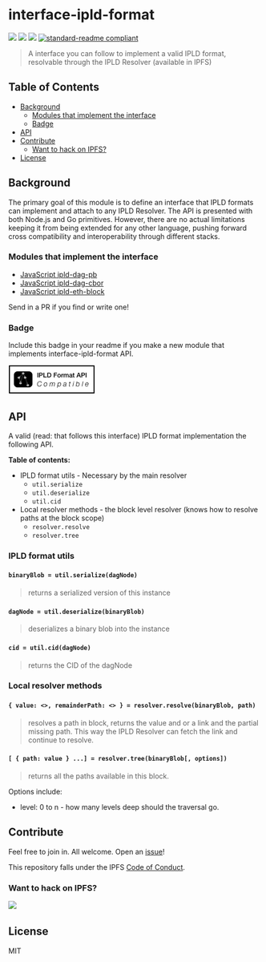 # interface-ipld-format

[![](https://img.shields.io/badge/made%20by-Protocol%20Labs-blue.svg?style=flat-square)](http://ipn.io)
[![](https://img.shields.io/badge/freenode-%23ipfs-blue.svg?style=flat-square)](http://webchat.freenode.net/?channels=%23ipfs)
[![](https://img.shields.io/badge/project-IPFS-blue.svg?style=flat-square)](http://ipfs.io/)
[![standard-readme compliant](https://img.shields.io/badge/standard--readme-OK-green.svg?style=flat-square)](https://github.com/RichardLitt/standard-readme)

> A interface you can follow to implement a valid IPLD format, resolvable through the IPLD Resolver (available in IPFS)

## Table of Contents

- [Background](#background)
  - [Modules that implement the interface](#modules-that-implement-the-interface)
  - [Badge](#badge)
- [API](#api)
- [Contribute](#contribute)
  - [Want to hack on IPFS?](#want-to-hack-on-ipfs)
- [License](#license)

## Background

The primary goal of this module is to define an interface that IPLD formats can implement and attach to any IPLD Resolver. The API is presented with both Node.js and Go primitives. However, there are no actual limitations keeping it from being extended for any other language, pushing forward cross compatibility and interoperability through different stacks.

### Modules that implement the interface

- [JavaScript ipld-dag-pb](https://github.com/ipld/js-ipld-dag-pb)
- [JavaScript ipld-dag-cbor](https://github.com/ipld/js-ipld-dag-cbor)
- [JavaScript ipld-eth-block](https://github.com/ipld/js-ipld-eth-block)

Send in a PR if you find or write one!

### Badge

Include this badge in your readme if you make a new module that implements interface-ipld-format API.

![](/img/badge.png)

## API

A valid (read: that follows this interface) IPLD format implementation the following API.

**Table of contents:**

- IPLD format utils - Necessary by the main resolver
  - `util.serialize`
  - `util.deserialize`
  - `util.cid`
- Local resolver methods - the block level resolver (knows how to resolve paths at the block scope)
  - `resolver.resolve`
  - `resolver.tree`

### IPLD format utils

#### `binaryBlob = util.serialize(dagNode)`

> returns a serialized version of this instance

#### `dagNode = util.deserialize(binaryBlob)`

> deserializes a binary blob into the instance

#### `cid = util.cid(dagNode)`

> returns the CID of the dagNode

### Local resolver methods

#### `{ value: <>, remainderPath: <> } = resolver.resolve(binaryBlob, path)`

> resolves a path in block, returns the value and or a link and the partial missing path. This way the IPLD Resolver can fetch the link and continue to resolve.

#### `[ { path: value } ...] = resolver.tree(binaryBlob[, options])`

> returns all the paths available in this block.

Options include:
  - level: 0 to n - how many levels deep should the traversal go.

## Contribute

Feel free to join in. All welcome. Open an [issue](https://github.com/ipld/interface-ipld-format/issues)!

This repository falls under the IPFS [Code of Conduct](https://github.com/ipfs/community/blob/master/code-of-conduct.md).

### Want to hack on IPFS?

[![](https://cdn.rawgit.com/jbenet/contribute-ipfs-gif/master/img/contribute.gif)](https://github.com/ipfs/community/blob/master/contributing.md)

## License

MIT

[UnixFS]: https://github.com/ipfs/specs/tree/master/unixfs
